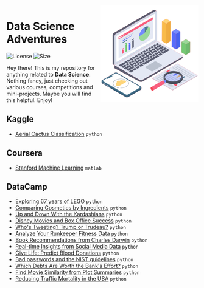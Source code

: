 <img src="header_icon.png" align="right" width="256" alt="header pic"/>

# Data Science Adventures

![License](https://img.shields.io/github/license/lukzmu/data-science)
![Size](https://img.shields.io/github/languages/code-size/lukzmu/data-science)

Hey there! This is my repository for anything related to **Data Science**. Nothing fancy, just checking out various courses, competitions and mini-projects. Maybe you will find this helpful. Enjoy!

## Kaggle

- [Aerial Cactus Classification](https://github.com/lukzmu/data-science/blob/master/Kaggle/Aerial%20Cactus%20Classification/aerial-cactus.ipynb) `python`

## Coursera

- [Stanford Machine Learning](https://github.com/lukzmu/data-science/tree/master/Coursera/Stanford%20Machine%20Learning) `matlab`

## DataCamp

- [Exploring 67 years of LEGO](https://github.com/lukzmu/data-science/blob/master/DataCamp/Exploring%2067%20years%20of%20LEGO/notebook.ipynb) `python`
- [Comparing Cosmetics by Ingredients](https://github.com/lukzmu/data-science/blob/master/DataCamp/Comparing%20Cosmetics%20by%20Ingredients/notebook.ipynb) `python`
- [Up and Down With the Kardashians](https://github.com/lukzmu/data-science/blob/master/DataCamp/Up%20and%20Down%20With%20the%20Kardashians/notebook.ipynb) `python`
- [Disney Movies and Box Office Success](https://github.com/lukzmu/data-science/blob/master/DataCamp/Disney%20Movies%20and%20Box%20Office%20Success/notebook.ipynb) `python`
- [Who's Tweeting? Trump or Trudeau?](https://github.com/lukzmu/data-science/blob/master/DataCamp/Who's%20Tweeting%3F%20Trump%20or%20Trudeau%3F/notebook.ipynb) `python`
- [Analyze Your Runkeeper Fitness Data](https://github.com/lukzmu/data-science/blob/master/DataCamp/Analyze%20Your%20Runkeeper%20Fitness%20Data/notebook.ipynb) `python`
- [Book Recommendations from Charles Darwin](https://github.com/lukzmu/data-science/blob/master/DataCamp/Book%20Recommendations%20from%20Charles%20Darwin/notebook.ipynb) `python`
- [Real-time Insights from Social Media Data](https://github.com/lukzmu/data-science/blob/master/DataCamp/Real-time%20Insights%20from%20Social%20Media%20Data/notebook.ipynb) `python`
- [Give Life: Predict Blood Donations](https://github.com/lukzmu/data-science/blob/master/DataCamp/Give%20Life:%20Predict%20Blood%20Donations/notebook.ipynb) `python`
- [Bad passwords and the NIST guidelines](https://github.com/lukzmu/data-science/blob/master/DataCamp/Bad%20passwords%20and%20the%20NIST%20guidelines/notebook.ipynb) `python`
- [Which Debts Are Worth the Bank's Effort?](https://github.com/lukzmu/data-science/blob/master/DataCamp/Which%20Debts%20Are%20Worth%20the%20Bank's%20Effort%3F/notebook.ipynb) `python`
- [Find Movie Similarity from Plot Summaries](https://github.com/lukzmu/data-science/blob/master/DataCamp/Find%20Movie%20Similarity%20from%20Plot%20Summaries/notebook.ipynb) `python`
- [Reducing Traffic Mortality in the USA](https://github.com/lukzmu/data-science/blob/master/DataCamp/Reducing%20Traffic%20Mortality%20in%20the%20USA/notebook.ipynb) `python`